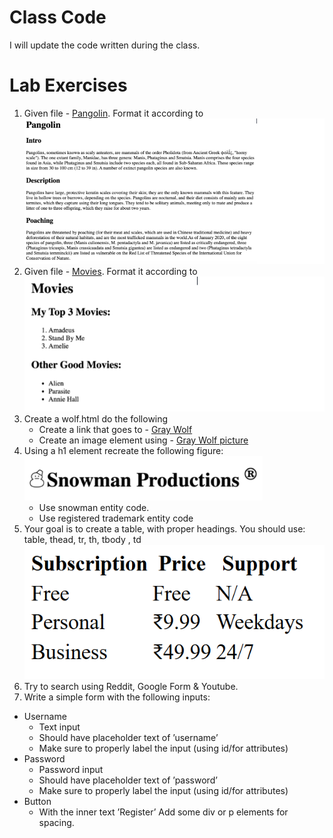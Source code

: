 # Class Code
I will update the code written during the class.

# Lab Exercises 
1. Given file - [Pangolin](files/pangolin.html). Format it according to ![Pangolin Output](images/04_pangolin.png)
2. Given file - [Movies](files/movies.html). Format it according to <br> ![Movies output](images/06_movies.png)
3. Create a wolf.html do the following
   - Create a link that goes to - [Gray Wolf](https://en.wikipedia.org/wiki/Wolf)
   - Create an image element using - [Gray Wolf picture](https://upload.wikimedia.org/wikipedia/commons/6/68/Eurasian_wolf_2.jpg)
4. Using a h1 element recreate the following figure:<br> ![Snowman](images/10_snowman.png)
   - Use snowman entity code.
   - Use registered trademark entity code
5. Your goal is to create a table, with proper headings. You should use: table, thead, tr, th, tbody , td ![Tables](images/11_tables.png)
6. Try to search using Reddit, Google Form & Youtube.
7. Write a simple form with the following inputs:
  - Username
    - Text input
    - Should have placeholder text of ’username’
    - Make sure to properly label the input (using id/for attributes)
  - Password
    - Password input
    - Should have placeholder text of ’password’
    - Make sure to properly label the input (using id/for attributes)
  - Button
    - With the inner text ’Register’
   Add some div or p elements for spacing.

